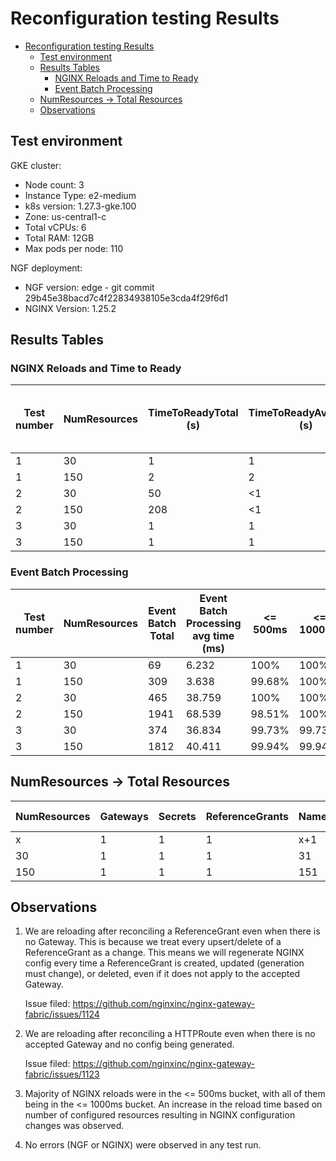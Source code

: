 # Reconfiguration testing Results

<!-- TOC -->
- [Reconfiguration testing Results](#reconfiguration-testing-results)
  - [Test environment](#test-environment)
  - [Results Tables](#results-tables)
    - [NGINX Reloads and Time to Ready](#nginx-reloads-and-time-to-ready)
    - [Event Batch Processing](#event-batch-processing)
  - [NumResources -> Total Resources](#numresources---total-resources)
  - [Observations](#observations)
<!-- TOC -->

## Test environment

GKE cluster:

- Node count: 3
- Instance Type: e2-medium
- k8s version: 1.27.3-gke.100
- Zone: us-central1-c
- Total vCPUs: 6
- Total RAM: 12GB
- Max pods per node: 110

NGF deployment:

- NGF version: edge - git commit 29b45e38bacd7c4f22834938105e3cda4f29f6d1
- NGINX Version: 1.25.2

## Results Tables

### NGINX Reloads and Time to Ready

| Test number | NumResources | TimeToReadyTotal (s) | TimeToReadyAvgSingle (s) | NGINX reloads | NGINX reload avg time (ms) | <= 500ms | <= 1000ms |
|-------------|--------------|----------------------|--------------------------|---------------|----------------------------|----------|-----------|
| 1           | 30           | 1                    | 1                        | 2             | 191                        | 100%     | 100%      |
| 1           | 150          | 2                    | 2                        | 2             | 440                        | 50%      | 100%      |
| 2           | 30           | 50                   | <1                       | 93            | 162                        | 100%     | 100%      |
| 2           | 150          | 208                  | <1                       | 396           | 281                        | 96.46%   | 100%      |
| 3           | 30           | 1                    | 1                        | 93            | 129                        | 100%     | 100%      |
| 3           | 150          | 1                    | 1                        | 453           | 130                        | 100%     | 100%      |


### Event Batch Processing

| Test number | NumResources | Event Batch Total | Event Batch Processing avg time (ms) | <= 500ms | <= 1000ms |
|-------------|--------------|-------------------|--------------------------------------|----------|-----------|
| 1           | 30           | 69                | 6.232                                | 100%     | 100%      |
| 1           | 150          | 309               | 3.638                                | 99.68%   | 100%      |
| 2           | 30           | 465               | 38.759                               | 100%     | 100%      |
| 2           | 150          | 1941              | 68.539                               | 98.51%   | 100%      |
| 3           | 30           | 374               | 36.834                               | 99.73%   | 99.73%    |
| 3           | 150          | 1812              | 40.411                               | 99.94%   | 99.94%    |


## NumResources -> Total Resources
| NumResources | Gateways | Secrets | ReferenceGrants | Namespaces | application Pods | application Services | HTTPRoutes | Total Resources |
| ------------ | -------- | ------- | --------------- | ---------- | ---------------- | -------------------- | ---------- | --------------- |
| x            | 1        | 1       | 1               | x+1        | 2x               | 2x                   | 3x         | <total>         |
| 30           | 1        | 1       | 1               | 31         | 60               | 60                   | 90         | 244             |
| 150          | 1        | 1       | 1               | 151        | 300              | 300                  | 450        | 1204            |

## Observations

1. We are reloading after reconciling a ReferenceGrant even when there is no Gateway. This is because we treat every
   upsert/delete of a ReferenceGrant as a change. This means we will regenerate NGINX config every time a ReferenceGrant
   is created, updated (generation must change), or deleted, even if it does not apply to the accepted Gateway.

   Issue filed: https://github.com/nginxinc/nginx-gateway-fabric/issues/1124

2. We are reloading after reconciling a HTTPRoute even when there is no accepted Gateway and no config being generated.

   Issue filed: https://github.com/nginxinc/nginx-gateway-fabric/issues/1123

3. Majority of NGINX reloads were in the <= 500ms bucket, with all of them being in the <= 1000ms bucket. An increase
   in the reload time based on number of configured resources resulting in NGINX configuration changes was observed.

4. No errors (NGF or NGINX) were observed in any test run.
